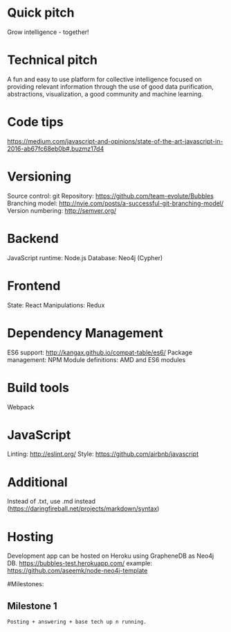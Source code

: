 # Quick pitch
Grow intelligence - together!

# Technical pitch
A fun and easy to use platform for collective intelligence focused on providing relevant information through the use of good data purification, abstractions, visualization, a good community and machine learning.

# Code tips
https://medium.com/javascript-and-opinions/state-of-the-art-javascript-in-2016-ab67fc68eb0b#.buzmz17d4

# Versioning
Source control: git
Repository: https://github.com/team-evolute/Bubbles
Branching model: http://nvie.com/posts/a-successful-git-branching-model/
Version numbering: http://semver.org/

# Backend
JavaScript runtime: Node.js
Database: Neo4j (Cypher)

# Frontend
State: React
Manipulations: Redux


# Dependency Management
ES6 support: http://kangax.github.io/compat-table/es6/
Package management: NPM
Module definitions: AMD and ES6 modules

# Build tools
Webpack

# JavaScript
Linting: http://eslint.org/
Style: https://github.com/airbnb/javascript

# Additional
Instead of .txt, use .md instead (https://daringfireball.net/projects/markdown/syntax)

# Hosting
Development app can be hosted on Heroku using GrapheneDB as Neo4j DB.
https://bubbles-test.herokuapp.com/
example: https://github.com/aseemk/node-neo4j-template

#Milestones:

## Milestone 1
	Posting + answering + base tech up n running.
